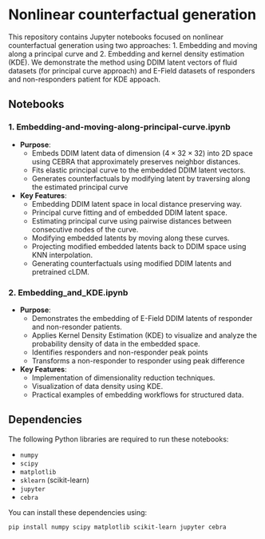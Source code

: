 # Nonlinear counterfactual generation
This repository contains Jupyter notebooks focused on nonlinear counterfactual generation using two approaches: 1. Embedding and moving along a principal curve and 2. Embedding and kernel density estimation (KDE). We demonstrate the method using DDIM latent vectors of fluid datasets (for principal curve approach) and E-Field datasets of responders and non-responders patient for KDE appoach.

## Notebooks
### 1. **Embedding-and-moving-along-principal-curve.ipynb**
   - **Purpose**: 
     - Embeds DDIM latent data of dimension ($4\times 32 \times 32$) into 2D space using CEBRA that approximately preserves neighbor distances.
     - Fits elastic principal curve to the embedded DDIM latent vectors.
     - Generates counterfactuals by modifying latent by traversing along the estimated principal curve
   - **Key Features**:
     - Embedding DDIM latent space in local distance preserving way.
     - Principal curve fitting and of embedded DDIM latent space.
     - Estimating principal curve using pairwise distances between consecutive nodes of the curve.
     - Modifying embedded latents by moving along these curves.
     - Projecting modified embedded latents back to DDIM space using KNN interpolation.
     - Generating counterfactuals using modified DDIM latents and pretrained cLDM.
### 2. **Embedding_and_KDE.ipynb**
   - **Purpose**: 
     - Demonstrates the embedding of E-Field DDIM latents of responder and non-resonder patients.
     - Applies Kernel Density Estimation (KDE) to visualize and analyze the probability density of data in the embedded space.
     - Identifies responders and non-responder peak points
     - Transforms a non-responder to responder using peak difference
   - **Key Features**:
     - Implementation of dimensionality reduction techniques.
     - Visualization of data density using KDE.
     - Practical examples of embedding workflows for structured data.

## Dependencies
The following Python libraries are required to run these notebooks:
- `numpy`
- `scipy`
- `matplotlib`
- `sklearn` (scikit-learn)
- `jupyter`
- `cebra`

You can install these dependencies using:
```bash
pip install numpy scipy matplotlib scikit-learn jupyter cebra
